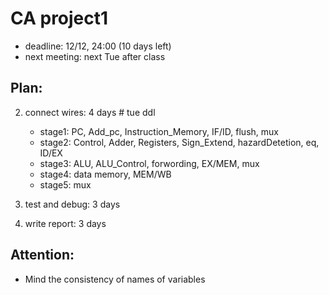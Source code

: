 # CA project1
- deadline: 12/12, 24:00  (10 days left)
- next meeting: next Tue after class

## Plan:
2. connect wires: 4 days  # tue ddl
   - stage1: PC, Add_pc, Instruction_Memory, IF/ID, flush, mux
   - stage2: Control, Adder, Registers, Sign_Extend, hazardDetetion, eq, ID/EX
   - stage3: ALU, ALU_Control, forwording, EX/MEM, mux
   - stage4: data memory, MEM/WB
   - stage5: mux

3. test and debug: 3 days  
4. write report: 3 days

## Attention:
- Mind the consistency of names of variables
